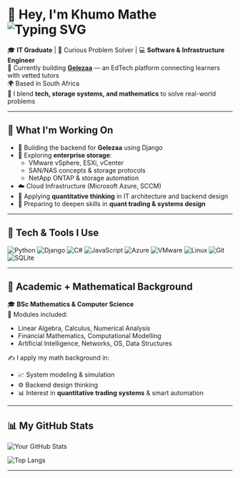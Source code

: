 # 👋 Hey, I'm Khumo Mathe     ![Typing SVG](https://readme-typing-svg.herokuapp.com?color=green&lines=Software+Developer+%7C+Storage+Engineer+%7C+Mathematician;Always+Learning+Something+New...)

🎓 **IT Graduate** | 🧠 Curious Problem Solver | 💻 **Software & Infrastructure Engineer**  
🔭 Currently building **[Gelezaa](#)** — an EdTech platform connecting learners with vetted tutors  
🌍 Based in South Africa  
🧪 I blend **tech, storage systems, and mathematics** to solve real-world problems

---

## 🔧 What I'm Working On

- 🚀 Building the backend for **Gelezaa** using Django
- 💾 Exploring **enterprise storage**:  
  - VMware vSphere, ESXi, vCenter  
  - SAN/NAS concepts & storage protocols  
  - NetApp ONTAP & storage automation  
- ☁️ Cloud Infrastructure (Microsoft Azure, SCCM)
- 🔢 Applying **quantitative thinking** in IT architecture and backend design
- 📘 Preparing to deepen skills in **quant trading & systems design**

---

## 🧰 Tech & Tools I Use

![Python](https://img.shields.io/badge/Python-3776AB?style=flat&logo=python&logoColor=white)
![Django](https://img.shields.io/badge/Django-092E20?style=flat&logo=django&logoColor=white)
![C#](https://img.shields.io/badge/C%23-239120?style=flat&logo=c-sharp&logoColor=white)
![JavaScript](https://img.shields.io/badge/JavaScript-F7DF1E?style=flat&logo=javascript&logoColor=black)
![Azure](https://img.shields.io/badge/Azure-0078D4?style=flat&logo=microsoftazure&logoColor=white)
![VMware](https://img.shields.io/badge/VMware-607078?style=flat&logo=vmware&logoColor=white)
![Linux](https://img.shields.io/badge/Linux-FCC624?style=flat&logo=linux&logoColor=black)
![Git](https://img.shields.io/badge/Git-F05032?style=flat&logo=git&logoColor=white)
![SQLite](https://img.shields.io/badge/SQLite-003B57?style=flat&logo=sqlite&logoColor=white)

---

## 🧠 Academic + Mathematical Background

🎓 **BSc Mathematics & Computer Science**  
📌 Modules included:  
- Linear Algebra, Calculus, Numerical Analysis  
- Financial Mathematics, Computational Modelling  
- Artificial Intelligence, Networks, OS, Data Structures  

✍️ I apply my math background in:  
- 📈 System modeling & simulation  
- ⚙️ Backend design thinking  
- 📊 Interest in **quantitative trading systems** & smart automation


---

## 📊 My GitHub Stats

![Your GitHub Stats](https://github-readme-stats.vercel.app/api?username=Khumo-Mathe&show_icons=true&theme=dark)

![Top Langs](https://github-readme-stats.vercel.app/api/top-langs/?username=Khumo-Mathe&layout=compact&theme=dark)


---
